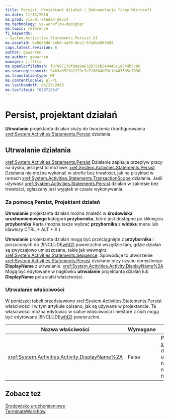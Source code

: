 ```yaml
---
title: Persist, Projektant działań | Dokumentacja firmy Microsoft
ms.date: 11/15/2016
ms.prod: visual-studio-dev14
ms.technology: vs-workflow-designer
ms.topic: reference
f1_keywords:
- System.Activities.Statements.Persist.UI
ms.assetid: be8648dd-3eb9-4a50-8ec1-57a8be804692
caps.latest.revision: 6
author: gewarren
ms.author: gewarren
manager: jillfra
ms.openlocfilehash: f87997178f98e9e632b756b5a4440c19544b5c86
ms.sourcegitcommit: 94b3a052fb1229c7e7f8804b09c1d403385c7630
ms.translationtype: MT
ms.contentlocale: pl-PL
ms.lasthandoff: 04/23/2019
ms.locfileid: "62971254"
---
```

# <a name="persist-activity-designer"></a>Persist, projektant działań
**Utrwalanie** projektanta działań służy do tworzenia i konfigurowania <xref:System.Activities.Statements.Persist> działania.  
  
## <a name="the-persist-activity"></a>Utrwalanie działania  
 <xref:System.Activities.Statements.Persist> Działanie zapisuje przepływ pracy na dysku, jeśli jest to możliwe. <xref:System.Activities.Statements.Persist> Działania nie można wykonać w strefie bez trwałości, jak na przykład w ramach <xref:System.Activities.Statements.TransactionScope> działania. Jeśli używasz <xref:System.Activities.Statements.Persist> działań w zakresie bez trwałości, zgłaszany jest wyjątek w czasie wykonywania.  
  
### <a name="using-the-persist-activity-designer"></a>Za pomocą Persist, Projektant działań  
 **Utrwalanie** projektanta działań można znaleźć w **środowiska uruchomieniowego** kategorii **przybornika**, które jest dostępne po kliknięciu **przybornika** Karta (można także wybrać **przybornika** z **widoku** menu lub klawiszy CTRL + ALT + X.)  
  
 **Utrwalanie** projektanta działań mogą być przeciągnięte z **przybornika** i porzuconych do [!INCLUDE[wfd2](../includes/wfd2-md.md)] powierzchni wszędzie tam, gdzie działań są zwyczajowo umieszczane, takie jak wewnątrz <xref:System.Activities.Statements.Sequence>. Spowoduje to utworzenie <xref:System.Activities.Statements.Persist> działanie przy użyciu domyślnego **DisplayName** z utrwalanie. <xref:System.Activities.Activity.DisplayName%2A> Mogą być edytowane w nagłówku **utrwalanie** projektanta działań lub **DisplayName** pola siatki właściwości.  
  
### <a name="the-persist-properties"></a>Utrwalanie właściwości  
 W poniższej tabeli przedstawiono <xref:System.Activities.Statements.Persist> właściwości i w tym artykule opisano, jak są używane w projektancie. Te właściwości można edytować w siatce właściwości i niektóre z nich mogą być edytowane [!INCLUDE[wfd2](../includes/wfd2-md.md)] powierzchni.  
  
|Nazwa właściwości|Wymagane|Użycie|  
|-------------------|--------------|-----------|  
|<xref:System.Activities.Activity.DisplayName%2A>|False|Przyjazna nazwa <xref:System.Activities.Statements.Persist> działania. Wartość domyślna to utrwalanie. Chociaż nazwa wyświetlana nie jest bezwzględnie konieczne, jest najlepszym rozwiązaniem, aby użyć nazwy wyświetlanej.|  
  
## <a name="see-also"></a>Zobacz też  
 [Środowisko uruchomieniowe](../workflow-designer/runtime-activity-designers.md)   
 [TerminateWorkflow](../workflow-designer/terminateworkflow-activity-designer.md)